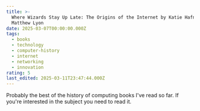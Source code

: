 ```yaml
---
title: >-
  Where Wizards Stay Up Late: The Origins of the Internet by Katie Hafner and
  Matthew Lyon
date: 2025-03-07T00:00:00.000Z
tags:
  - books
  - technology
  - computer-history
  - internet
  - networking
  - innovation
rating: 5
last_edited: 2025-03-11T23:47:44.000Z
---
```

Probably the best of the history of computing books I've read so far. If you're interested in the subject you need to read it.
